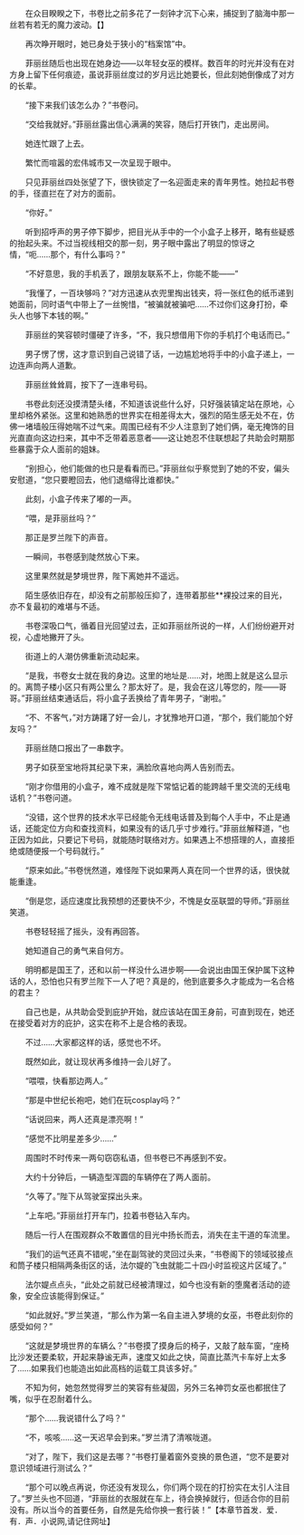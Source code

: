 　　在众目睽睽之下，书卷比之前多花了一刻钟才沉下心来，捕捉到了脑海中那一丝若有若无的魔力波动。【】

　　再次睁开眼时，她已身处于狭小的“档案馆”中。

　　菲丽丝随后也出现在她身边——以年轻女巫的模样。数百年的时光并没有在对方身上留下任何痕迹，虽说菲丽丝度过的岁月远比她要长，但此刻她倒像成了对方的长辈。

　　“接下来我们该怎么办？”书卷问。

　　“交给我就好。”菲丽丝露出信心满满的笑容，随后打开铁门，走出房间。

　　她连忙跟了上去。

　　繁忙而喧嚣的宏伟城市又一次呈现于眼中。

　　只见菲丽丝四处张望了下，很快锁定了一名迎面走来的青年男性。她拉起书卷的手，径直拦在了对方的面前。

　　“你好。”

　　听到招呼声的男子停下脚步，把目光从手中的一个小盒子上移开，略有些疑惑的抬起头来。不过当视线相交的那一刻，男子眼中露出了明显的惊讶之情，“呃……那个，有什么事吗？”

　　“不好意思，我的手机丢了，跟朋友联系不上，你能不能——”

　　“我懂了，一百块够吗？”对方迅速从衣兜里掏出钱夹，将一张红色的纸币递到她面前，同时语气中带上了一丝惋惜，“被骗就被骗吧……不过你们这身打扮，牵头人也够下本钱的啊。”

　　菲丽丝的笑容顿时僵硬了许多，“不，我只想借用下你的手机打个电话而已。”

　　男子愣了愣，这才意识到自己说错了话，一边尴尬地将手中的小盒子递上，一边连声向两人道歉。

　　菲丽丝耸耸肩，按下了一连串号码。

　　书卷此刻还没摸清楚头绪，不知道该说些什么好，只好强装镇定站在原地，心里却格外紧张。这里和她熟悉的世界实在相差得太大，强烈的陌生感无处不在，仿佛一堵墙般压得她喘不过气来。周围已经有不少人注意到了她们俩，毫无掩饰的目光直直向这边扫来，其中不乏带着恶意者——这让她忍不住联想起了共助会时期那些暴露于众人面前的姐妹。

　　“别担心，他们能做的也只是看看而已。”菲丽丝似乎察觉到了她的不安，偏头安慰道，“您只要瞪回去，他们退缩得比谁都快。”

　　此刻，小盒子传来了嘟的一声。

　　“喂，是菲丽丝吗？”

　　那正是罗兰陛下的声音。

　　一瞬间，书卷感到陡然放心下来。

　　这里果然就是梦境世界，陛下离她并不遥远。

　　陌生感依旧存在，却没有之前那般压抑了，连带着那些**裸投过来的目光，亦不复最初的难堪与不适。

　　书卷深吸口气，循着目光回望过去，正如菲丽丝所说的一样，人们纷纷避开对视，心虚地撇开了头。

　　街道上的人潮仿佛重新流动起来。

　　“是我，书卷女士就在我的身边。这里的地址是……对，地图上就是这么显示的。离筒子楼小区只有两公里么？那太好了。是，我会在这儿等您的，陛——哥哥。”菲丽丝结束通话后，将小盒子丢换给了青年男子，“谢啦。”

　　“不、不客气，”对方踌躇了好一会儿，才犹豫地开口道，“那个，我们能加个好友吗？”

　　菲丽丝随口报出了一串数字。

　　男子如获至宝地将其纪录下来，满脸欣喜地向两人告别而去。

　　“刚才你借用的小盒子，难不成就是陛下常惦记着的能跨越千里交流的无线电话机？”书卷问道。

　　“没错，这个世界的技术水平已经能令无线电话普及到每个人手中，不止是通话，还能定位方向和查找资料，如果没有的话几乎寸步难行。”菲丽丝解释道，“也正因为如此，只要记下号码，就能随时联络对方。如果遇上不想搭理的人，直接拒绝或随便报一个号码就行。”

　　“原来如此。”书卷恍然道，难怪陛下说如果两人真在同一个世界的话，很快就能重逢。

　　“倒是您，适应速度比我预想的还要快不少，不愧是女巫联盟的导师。”菲丽丝笑道。

　　书卷轻轻摇了摇头，没有再回答。

　　她知道自己的勇气来自何方。

　　明明都是国王了，还和以前一样没什么进步啊——会说出由国王保护属下这种话的人，恐怕也只有罗兰陛下一人了吧？真是的，他到底要多久才能成为一名合格的君主？

　　自己也是，从共助会受到庇护开始，就应该站在国王身前，可直到现在，她还在接受着对方的庇护，这实在称不上是合格的表现。

　　不过……大家都这样的话，感觉也不坏。

　　既然如此，就让现状再多维持一会儿好了。

　　“喂喂，快看那边两人。”

　　“那是中世纪长袍吧，她们在玩cosplay吗？”

　　“话说回来，两人还真是漂亮啊！”

　　“感觉不比明星差多少……”

　　周围时不时传来一两句窃窃私语，但书卷已不再感到不安。

　　大约十分钟后，一辆造型浑圆的车辆停在了两人面前。

　　“久等了。”陛下从驾驶室探出头来。

　　“上车吧。”菲丽丝打开车门，拉着书卷钻入车内。

　　随后一行人在围观群众不敢置信的目光中扬长而去，消失在主干道的车流里。

　　“我们的运气还真不错呢，”坐在副驾驶的灵回过头来，“书卷阁下的领域驳接点和筒子楼只相隔两条街区的话，法尔媞的飞虫就能二十四小时监视这片区域了。”

　　法尔媞点点头，“此处之前就已经被清理过，如今也没有新的堕魔者活动的迹象，安全应该能得到保证。”

　　“如此就好。”罗兰笑道，“那么作为第一名自主进入梦境的女巫，书卷此刻你的感受如何？”

　　“这就是梦境世界的车辆么？”书卷摸了摸身后的椅子，又敲了敲车窗，“座椅比沙发还要柔软，开起来静谧无声，速度又如此之快，简直比蒸汽卡车好上太多了……如果我们也能造出如此高档的运载工具该多好。”

　　不知为何，她忽然觉得罗兰的笑容有些凝固，另外三名神罚女巫也都抿住了嘴，似乎在忍耐着什么。

　　“那个……我说错什么了吗？”

　　“不，咳咳……这一天迟早会到来。”罗兰清了清喉咙道。

　　“对了，陛下，我们这是去哪？”书卷打量着窗外变换的景色道，“您不是要对意识领域进行测试么？”

　　“那个可以晚点再说，你还没有发现么，你们两个现在的打扮实在太引人注目了。”罗兰头也不回道，“菲丽丝的衣服就在车上，待会换掉就行，但适合你的目前没有。所以当今的首要任务，自然是先给你换一套行装！”【本章节首发．爱．有．声．小说网,请记住网址】
